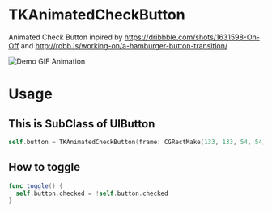 
# TKAnimatedCheckButton

Animated Check Button inpired by
https://dribbble.com/shots/1631598-On-Off
and
http://robb.is/working-on/a-hamburger-button-transition/


![Demo GIF Animation](https://raw.githubusercontent.com/entotsu/TKAnimatedCheckButton/master/demo.gif "Demo GIF Animation")

# Usage

## This is SubClass of UIButton

``` swift
self.button = TKAnimatedCheckButton(frame: CGRectMake(133, 133, 54, 54))
```

## How to toggle
``` swift
func toggle() {
  self.button.checked = !self.button.checked
}
```
